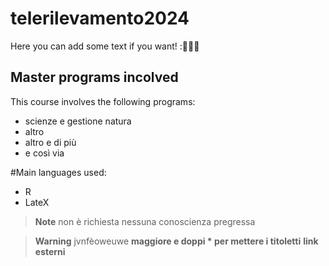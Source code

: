 # telerilevamento2024

Here you can add some text if you want! :🍺🍻🍺

## Master programs incolved
This course involves the following programs:
+ scienze e gestione natura
+ altro
+ altro e di più
+ e così via

#Main languages used:
+ R
+ LateX

> **Note**
non è richiesta nessuna conoscienza pregressa

> **Warning**
 jvnfèoweuwe
> **maggiore e doppi * per mettere i titoletti**
> **link esterni**
